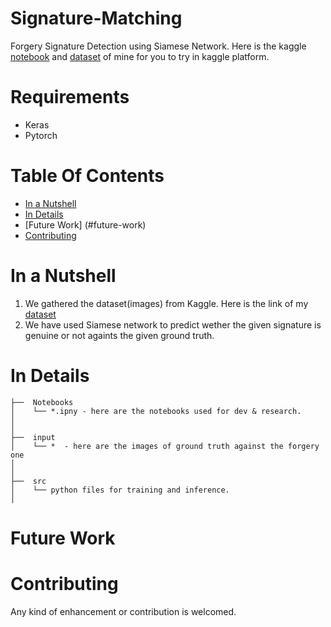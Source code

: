 # Signature-Matching
Forgery Signature Detection using Siamese Network. Here is the kaggle [notebook](https://www.kaggle.com/code/mallapraveen/signature-matching-using-signet) and [dataset](https://www.kaggle.com/datasets/mallapraveen/signature-matching) of mine for you to try in kaggle platform.

# Requirements
- Keras
- Pytorch

# Table Of Contents
-  [In a Nutshell](#in-a-nutshell)
-  [In Details](#in-details)
-  [Future Work] (#future-work)
-  [Contributing](#contributing)

# In a Nutshell

1. We gathered the dataset(images) from Kaggle. Here is the link of my [dataset](https://www.kaggle.com/datasets/mallapraveen/signature-matching)
2. We have used Siamese network to predict wether the given signature is genuine or not againts the given ground truth.

# In Details
```
├──  Notebooks
│    └── *.ipny - here are the notebooks used for dev & research.
│
│
├──  input  
│    └── *  - here are the images of ground truth against the forgery one
│ 
│
├──  src
│    └── python files for training and inference.
│

```

# Future Work

# Contributing

Any kind of enhancement or contribution is welcomed.
